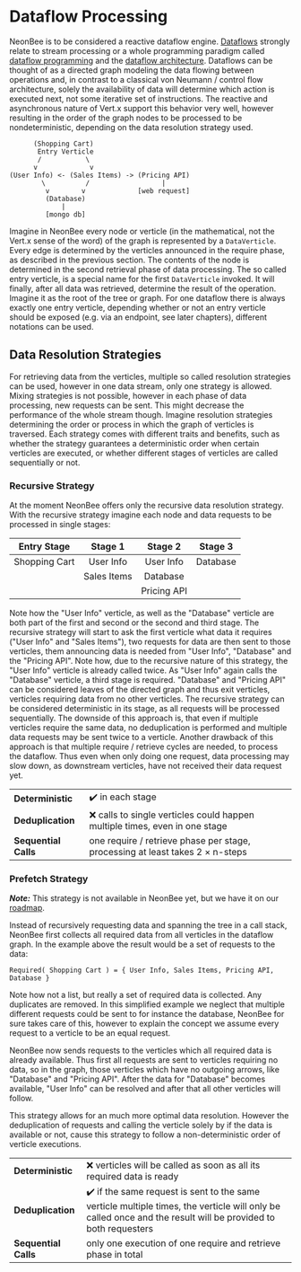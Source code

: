 # Dataflow Processing

NeonBee is to be considered a reactive dataflow engine. [Dataflows](https://en.wikipedia.org/wiki/Dataflow) strongly relate to stream processing or a whole programming paradigm called [dataflow programming](https://en.wikipedia.org/wiki/Dataflow_programming) and the [dataflow architecture](https://en.wikipedia.org/wiki/Dataflow_architecture). Dataflows can be thought of as a directed graph modeling the data flowing between operations and, in contrast to a classical von Neumann / control flow architecture, solely the availability of data will determine which action is executed next, not some iterative set of instructions. The reactive and asynchronous nature of Vert.x support this behavior very well, however resulting in the order of the graph nodes to be processed to be nondeterministic, depending on the data resolution strategy used.

```
      (Shopping Cart)
       Entry Verticle
       /           \
      v             v
(User Info) <- (Sales Items) -> (Pricing API)
        \          /                  |
         v        v             [web request]
         (Database)
             |
         [mongo db]
```

Imagine in NeonBee every node or verticle (in the mathematical, not the Vert.x sense of the word) of the graph is represented by a `DataVerticle`. Every edge is determined by the verticles announced in the require phase, as described in the previous section. The contents of the node is determined in the second retrieval phase of data processing. The so called entry verticle, is a special name for the first `DataVerticle` invoked. It will finally, after all data was retrieved, determine the result of the operation. Imagine it as the root of the tree or graph. For one dataflow there is always exactly one entry verticle, depending whether or not an entry verticle should be exposed (e.g. via an endpoint, see later chapters), different notations can be used.

## Data Resolution Strategies

For retrieving data from the verticles, multiple so called resolution strategies can be used, however in one data stream, only one strategy is allowed. Mixing strategies is not possible, however in each phase of data processing, new requests can be sent. This might decrease the performance of the whole stream though. Imagine resolution strategies determining the order or process in which the graph of verticles is traversed. Each strategy comes with different traits and benefits, such as whether the strategy guarantees a deterministic order when certain verticles are executed, or whether different stages of verticles are called sequentially or not.

### Recursive Strategy

At the moment NeonBee offers only the recursive data resolution strategy. With the recursive strategy imagine each node and data requests to be processed in single stages:

| Entry Stage | Stage 1 | Stage 2 | Stage 3 |
| :---: | :---: | :---: | :---: |
| Shopping Cart | User Info | User Info | Database |
| | Sales Items | Database | |
| | | Pricing API | |

Note how the "User Info" verticle, as well as the "Database" verticle are both part of the first and second or the second and third stage. The recursive strategy will start to ask the first verticle what data it requires ("User Info" and "Sales Items"), two requests for data are then sent to those verticles, them announcing data is needed from "User Info", "Database" and the "Pricing API". Note how, due to the recursive nature of this strategy, the "User Info" verticle is already called twice. As "User Info" again calls the "Database" verticle, a third stage is required. "Database" and "Pricing API" can be considered leaves of the directed graph and thus exit verticles, verticles requiring data from no other verticles. The recursive strategy can be considered deterministic in its stage, as all requests will be processed sequentially. The downside of this approach is, that even if multiple verticles require the same data, no deduplication is performed and multiple data requests may be sent twice to a verticle. Another drawback of this approach is that multiple require / retrieve cycles are needed, to process the dataflow. Thus even when only doing one request, data processing may slow down, as downstream verticles, have not received their data request yet.

| | |
| --- | --- |
| **Deterministic** | ✔️ in each stage |
| **Deduplication** | ❌ calls to single verticles could happen multiple times, even in one stage |
| **Sequential Calls** | one require / retrieve phase per stage, processing at least takes 2 × n-steps |

### Prefetch Strategy

***Note:*** This strategy is not available in NeonBee yet, but we have it on our [roadmap](./roadmap.md).

Instead of recursively requesting data and spanning the tree in a call stack, NeonBee first collects all required data from all verticles in the dataflow graph. In the example above the result would be a set of requests to the data:

`Required( Shopping Cart ) = { User Info, Sales Items, Pricing API, Database }`

Note how not a list, but really a set of required data is collected. Any duplicates are removed. In this simplified example we neglect that multiple different requests could be sent to for instance the database, NeonBee for sure takes care of this, however to explain the concept we assume every request to a verticle to be an equal request.

NeonBee now sends requests to the verticles which all required data is already available. Thus first all requests are sent to verticles requiring no data, so in the graph, those verticles which have no outgoing arrows, like "Database" and "Pricing API". After the data for "Database" becomes available, "User Info" can be resolved and after that all other verticles will follow.

This strategy allows for an much more optimal data resolution. However the deduplication of requests and calling the verticle solely by if the data is available or not, cause this strategy to follow a non-deterministic order of verticle executions.

| | |
| --- | --- |
| **Deterministic** | ❌ verticles will be called as soon as all its required data is ready |
| **Deduplication** | ✔️ if the same request is sent to the same verticle multiple times, the verticle will only be called once and the result will be provided to both requesters |
| **Sequential Calls** | only one execution of one require and retrieve phase in total |